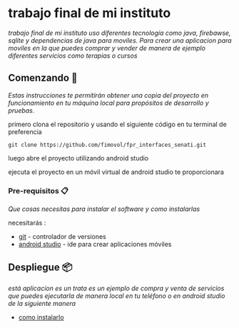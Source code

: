 # trabajo final de mi instituto 

_trabajo final de mi instituto uso diferentes tecnología como java, firebawse, sqlite y dependencias de java para moviles. Para crear una aplicacion para moviles en la que puedes comprar y vender de manera de ejemplo diferentes servicios como terapias o cursos_

## Comenzando 🚀

_Estas instrucciones te permitirán obtener una copia del proyecto en funcionamiento en tu máquina local para propósitos de desarrollo y pruebas._

primero clona el repositorio y usando el siguiente código en tu terminal de preferencia

```
git clone https://github.com/fimovol/fpr_interfaces_senati.git
```
luego abre el proyecto utilizando android studio 

ejecuta el proyecto en un móvil virtual de android studio te proporcionara

### Pre-requisitos 📋

_Que cosas necesitas para instalar el software y como instalarlas_

necesitarás :

* [git](https://git-scm.com/) - controlador de versiones
* [android studio](https://developer.android.com/studio) - ide para crear aplicaciones móviles

## Despliegue 📦

_está aplicacion es un trata es un ejemplo de compra y venta de servicios que puedes ejecutarla de manera local en tu teléfono o en android studio de la siguiente manera_

* [como instalarlo](https://www.youtube.com/watch?v=v6-Y1ZOueCk&ab_channel=MarcoAntonioBar%C3%B3nEffio)

